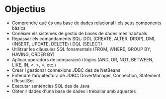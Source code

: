 # Objectius

- Comprendre què és una base de dades relacional i els seus components bàsics
- Conèixer els sistemes de gestió de bases de dades més habituals
- Repassar els comandaments SQL: DDL (CREATE, ALTER, DROP), DML (INSERT, UPDATE, DELETE) i DQL (SELECT)
- Utilitzar les clàusules SQL fonamentals (FROM, WHERE, GROUP BY, HAVING, ORDER BY)
- Aplicar operadors de comparació i lògics (AND, OR, NOT, BETWEEN, LIKE, IN, <, >, =, etc.)
- Crear i gestionar connexions JDBC des de NetBeans
- Entendre l’arquitectura de JDBC: DriverManager, Connection, Statement i ResultSet
- Executar sentències SQL des de Java
- Obtenir dades d'una base de dades i treballar amb aquestes
